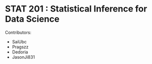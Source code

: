 # STAT 201 : Statistical Inference for Data Science

Contributors: 
- SaiUbc
- Pragszz
- Dedoria
- JasonJi831

